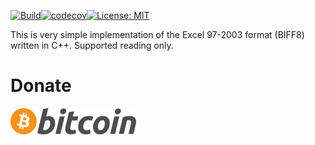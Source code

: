 [![Build](https://github.com/igormironchik/read-excel/workflows/build/badge.svg)](https://github.com/igormironchik/read-excel/actions)[![codecov](https://codecov.io/gh/igormironchik/read-excel/branch/master/graph/badge.svg)](https://codecov.io/gh/igormironchik/read-excel)[![License: MIT](https://img.shields.io/badge/license-MIT-blue.svg)](https://opensource.org/licenses/MIT)

This is very simple implementation of the Excel 97-2003 format (BIFF8) written in C++.
Supported reading only.

# Donate

[![](bitcoin-btc-logo-full.png)](https://github.com/igormironchik)
